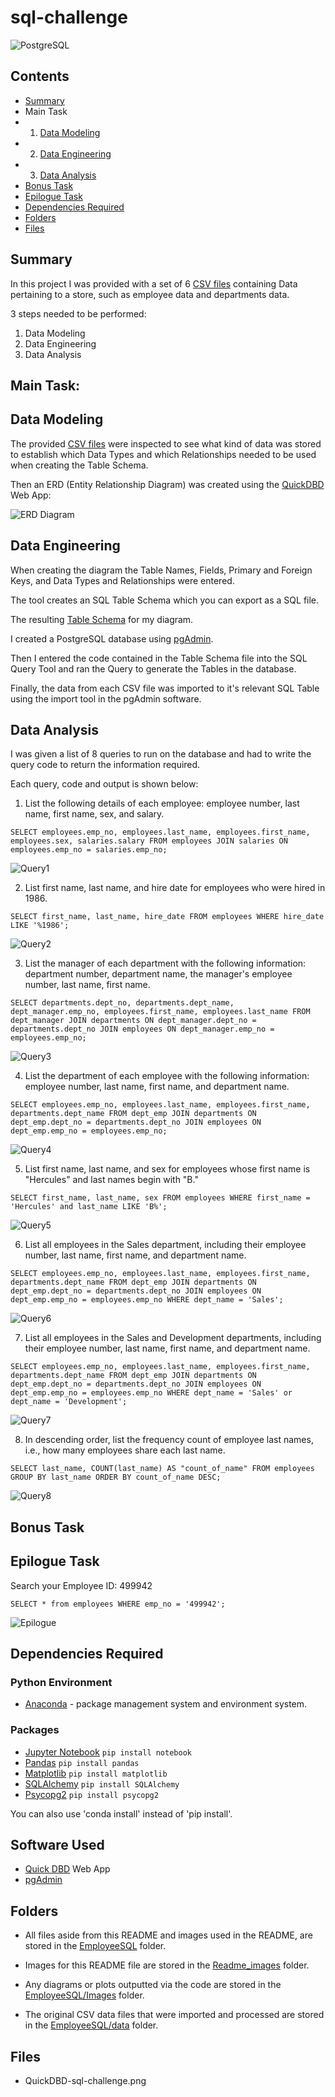 # sql-challenge

![PostgreSQL](Readme_images/postgresql.png)

## Contents
* [Summary](#summary)
* Main Task
* 1. [Data Modeling](#data-modeling)
* 2. [Data Engineering](#data-engineering)
* 3. [Data Analysis](#data-analysis)
* [Bonus Task](#bonus-task)
* [Epilogue Task](#epilogue-task)
* [Dependencies Required](#dependencies)
* [Folders](#folders)
* [Files](#files)


## Summary <a id="summary"></a>
In this project I was provided with a set of 6 [CSV files](EmployeeSQL/data) containing Data pertaining to a store, such as employee data and departments data.

3 steps needed to be performed:
1. Data Modeling
2. Data Engineering
3. Data Analysis

## Main Task:

## Data Modeling <a id="data-modeling"></a>
The provided [CSV files](EmployeeSQL/data) were inspected to see what kind of data was stored to establish which Data Types and which Relationships needed to be used when creating the Table Schema.

Then an ERD (Entity Relationship Diagram) was created using the [QuickDBD](https://www.quickdatabasediagrams.com/) Web App:


![ERD Diagram](EmployeeSQL/Images/QuickDBD-sql-challenge.png)

## Data Engineering <a id="data-engineering"></a>
When creating the diagram the Table Names, Fields, Primary and Foreign Keys, and Data Types and Relationships were entered.

The tool creates an SQL Table Schema which you can export as a SQL file.

The resulting [Table Schema](EmployeeSQL/QuickDBD-sql-challenge.sql) for my diagram.


I created a PostgreSQL database using [pgAdmin](https://www.pgadmin.org/).

Then I entered the code contained in the Table Schema file into the SQL Query Tool and ran the Query to generate the Tables in the database.

Finally, the data from each CSV file was imported to it's relevant SQL Table using the import tool in the pgAdmin software. 

## Data Analysis <a id="data-analysis"></a>

I was given a list of 8 queries to run on the database and had to write the query code to return the information required.

Each query, code and output is shown below:

1. List the following details of each employee: employee number, last name, first name, sex, and salary.

`SELECT employees.emp_no, employees.last_name, employees.first_name, employees.sex, salaries.salary
FROM employees
JOIN salaries
ON employees.emp_no = salaries.emp_no;`

![Query1](EmployeeSQL/Images/Query1.PNG)

2. List first name, last name, and hire date for employees who were hired in 1986.

`SELECT first_name, last_name, hire_date
FROM employees
WHERE hire_date LIKE '%1986';`

![Query2](EmployeeSQL/Images/Query2.PNG)

3. List the manager of each department with the following information: department number, department name, the manager's employee number, last name, first name.

`SELECT departments.dept_no, departments.dept_name, dept_manager.emp_no, employees.first_name, employees.last_name
FROM dept_manager
JOIN departments
ON dept_manager.dept_no = departments.dept_no
JOIN employees
ON dept_manager.emp_no = employees.emp_no;`

![Query3](EmployeeSQL/Images/Query3.PNG)

4. List the department of each employee with the following information: employee number, last name, first name, and department name.

`SELECT employees.emp_no, employees.last_name, employees.first_name, departments.dept_name
FROM dept_emp
JOIN departments
ON dept_emp.dept_no = departments.dept_no
JOIN employees
ON dept_emp.emp_no = employees.emp_no;`

![Query4](EmployeeSQL/Images/Query4.PNG)


5. List first name, last name, and sex for employees whose first name is "Hercules" and last names begin with "B."

`SELECT first_name, last_name, sex
FROM employees
WHERE first_name = 'Hercules' and last_name LIKE 'B%';`

![Query5](EmployeeSQL/Images/Query5.PNG)


6. List all employees in the Sales department, including their employee number, last name, first name, and department name.

`SELECT employees.emp_no, employees.last_name, employees.first_name, departments.dept_name
FROM dept_emp
JOIN departments
ON dept_emp.dept_no = departments.dept_no
JOIN employees
ON dept_emp.emp_no = employees.emp_no
WHERE dept_name = 'Sales';`

![Query6](EmployeeSQL/Images/Query6.PNG)

7. List all employees in the Sales and Development departments, including their employee number, last name, first name, and department name.

`SELECT employees.emp_no, employees.last_name, employees.first_name, departments.dept_name
FROM dept_emp
JOIN departments
ON dept_emp.dept_no = departments.dept_no
JOIN employees
ON dept_emp.emp_no = employees.emp_no
WHERE dept_name = 'Sales' or dept_name = 'Development';`

![Query7](EmployeeSQL/Images/Query7.PNG)


8. In descending order, list the frequency count of employee last names, i.e., how many employees share each last name.

`SELECT last_name, COUNT(last_name) AS "count_of_name"
FROM employees
GROUP BY last_name
ORDER BY count_of_name DESC;`

![Query8](EmployeeSQL/Images/Query8.PNG)

## Bonus Task <a id="bonus-task"></a>



## Epilogue Task <a id="epilogue-task"></a>
Search your Employee ID: 499942

`SELECT * from employees
WHERE emp_no = '499942';`

![Epilogue](EmployeeSQL/Images/epilogue.PNG)


## Dependencies Required <a id="dependencies"></a>
### Python Environment
* [Anaconda](https://www.anaconda.com/) - package management system and environment system.

### Packages
* [Jupyter Notebook](https://jupyter.org/) `pip install notebook`
* [Pandas](https://pypi.org/project/pandas/) `pip install pandas`
* [Matplotlib](https://pypi.org/project/matplotlib/) `pip install matplotlib`
* [SQLAlchemy](https://pypi.org/project/SQLAlchemy/) `pip install SQLAlchemy`
* [Psycopg2](https://pypi.org/project/psycopg2/) `pip install psycopg2`

You can also use 'conda install' instead of 'pip install'.

## Software Used <a id="software"></a>
* [Quick DBD](https://www.quickdatabasediagrams.com/) Web App
* [pgAdmin](https://www.pgadmin.org/)



## Folders <a id="folders"></a>
* All files aside from this README and images used in the README, are stored in the [EmployeeSQL](EmployeeSQL) folder.

* Images for this README file are stored in the [Readme_images](Readme_images/) folder.

* Any diagrams or plots outputted via the code are stored in the [EmployeeSQL/Images](EmployeeSQL/images) folder.

* The original CSV data files that were imported and processed are stored in the [EmployeeSQL/data](EmployeeSQL/data) folder.

## Files <a id="files"></a>

* QuickDBD-sql-challenge.png





